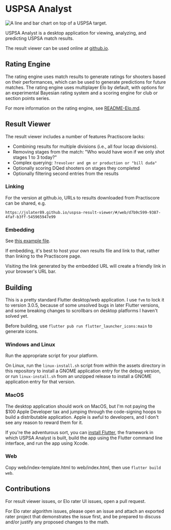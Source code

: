 # USPSA Analyst
![A line and bar chart on top of a USPSA target.](https://github.com/jslater89/uspsa-result-viewer/blob/develop/assets/icon.png?raw=true)

USPSA Analyst is a desktop application for viewing, analyzing, and predicting USPSA match results.

The result viewer can be used online at [github.io](https://jslater89.github.io/uspsa-result-viewer).

## Rating Engine
The rating engine uses match results to generate ratings for shooters based on their performances,
which can be used to generate predictions for future matches. The rating engine uses multiplayer
Elo by default, with options for an experimental Bayesian rating system and a scoring engine for
club or section points series.

For more information on the rating engine, see [README-Elo.md](https://github.com/jslater89/uspsa-result-viewer/blob/develop/README-Elo.md).

## Result Viewer
The result viewer includes a number of features Practiscore lacks:
* Combining results for multiple divisions (i.e., all four locap divisions).
* Removing stages from the match: "Who would have won if we only shot stages 1 to 3 today?"
* Complex querying: `?revolver and gm or production or "bill duda"`
* Optionally scoring DQed shooters on stages they completed
* Optionally filtering second entries from the results

### Linking
For the version at github.io, URLs to results downloaded from Practiscore can be shared, e.g.

`https://jslater89.github.io/uspsa-result-viewer/#/web/d7b9c599-9387-4faf-b3ff-545965947e99`

### Embedding
See [this example file](https://github.com/jslater89/uspsa-result-viewer/blob/master/embedded-index.html).

If embedding, it's best to host your own results file and link to that, rather
than linking to the Practiscore page.

Visiting the link generated by the embedded URL will create a friendly link in
your browser's URL bar.

## Building
This is a pretty standard Flutter desktop/web application. I use `fvm` to lock it to version 3.0.5,
because of some unsolved bugs in later Flutter versions, and some breaking changes to scrollbars on
desktop platforms I haven't solved yet.

Before building, use `flutter pub run flutter_launcher_icons:main` to generate icons.

### Windows and Linux
Run the appropriate script for your platform.

On Linux, run the `linux-install.sh` script from within the assets directory in this repository
to install a GNOME application entry for the debug version, or run `linux-install.sh` from an
unzipped release to install a GNOME application entry for that version.

### MacOS
The desktop application should work on MacOS, but I'm not paying the $100 Apple Developer tax and
jumping through the code-signing hoops to build a distributable application. Apple is awful to
developers, and I don't see any reason to reward them for it.

If you're the adventurous sort, you can [install Flutter](https://docs.flutter.dev/get-started/install/macos),
the framework in which USPSA Analyst is built, build the app using the Flutter command line
interface, and run the app using Xcode.

### Web
Copy web/index-template.html to web/index.html, then use `flutter build web`.

## Contributions
For result viewer issues, or Elo rater UI issues, open a pull request.

For Elo rater algorithm issues, please open an issue and attach an exported rater project that
demonstrates the issue first, and be prepared to discuss and/or justify any proposed changes to the
math.
